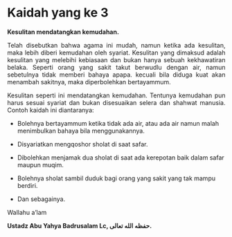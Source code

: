 # Kaidah yang ke 3

<b>Kesulitan mendatangkan kemudahan.</b>

<p align="justify">
Telah disebutkan bahwa agama ini mudah, namun ketika ada kesulitan, maka lebih diberi kemudahan oleh syariat.
Kesulitan yang dimaksud adalah kesulitan yang melebihi kebiasaan dan bukan hanya sebuah kekhawatiran belaka.
Seperti orang yang sakit takut berwudlu dengan air, namun sebetulnya tidak memberi bahaya apapa.
kecuali bila diduga kuat akan menambah sakitnya, maka diperbolehkan bertayammum.
</p>

<p align="justify">
Kesulitan seperti ini mendatangkan kemudahan. Tentunya kemudahan pun harus sesuai syariat dan bukan disesuaikan selera dan shahwat manusia.
Contoh kaidah ini diantaranya:
</p>

*   Bolehnya bertayammum ketika tidak ada air, atau ada air namun malah menimbulkan bahaya bila menggunakannya.

*   Disyariatkan mengqoshor sholat di saat safar.

*   Dibolehkan menjamak dua sholat di saat ada kerepotan baik dalam safar maupun muqim.

*   Bolehnya sholat sambil duduk bagi orang yang sakit yang tak mampu berdiri.

*   Dan sebagainya.


Wallahu a’lam 

<b>Ustadz Abu Yahya Badrusalam Lc, حفظه الله تعالى.</b>
